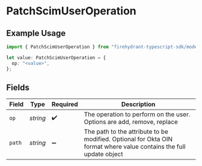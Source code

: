 # PatchScimUserOperation

## Example Usage

```typescript
import { PatchScimUserOperation } from "firehydrant-typescript-sdk/models/components";

let value: PatchScimUserOperation = {
  op: "<value>",
};
```

## Fields

| Field                                                                                                              | Type                                                                                                               | Required                                                                                                           | Description                                                                                                        |
| ------------------------------------------------------------------------------------------------------------------ | ------------------------------------------------------------------------------------------------------------------ | ------------------------------------------------------------------------------------------------------------------ | ------------------------------------------------------------------------------------------------------------------ |
| `op`                                                                                                               | *string*                                                                                                           | :heavy_check_mark:                                                                                                 | The operation to perform on the user. Options are add, remove, replace                                             |
| `path`                                                                                                             | *string*                                                                                                           | :heavy_minus_sign:                                                                                                 | The path to the attribute to be modified. Optional for Okta OIN format where value contains the full update object |